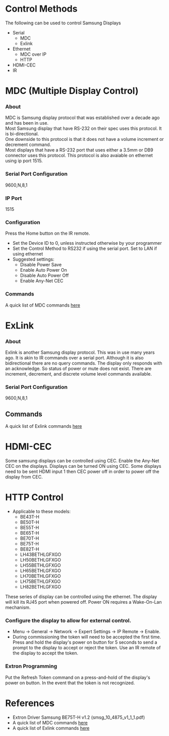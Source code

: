 # Control Methods
The following can be used to control Samsung Displays
* Serial
    * MDC
    * Exlink
* Ethernet
    * MDC over IP
    * HTTP
* HDMI-CEC
* IR
    

# MDC (Multiple Display Control)
### About
MDC is Samsung display protocol that was established over a decade ago and has been in use.  
Most Samsung display that have RS-232 on their spec uses this protocol. It is bi-directional.  
One downside to this protocol is that it does not have a volume increment or decrement command.  
Most displays that have a RS-232 port that uses either a 3.5mm or DB9 connector uses this protocol. This protocol is also avaiable on ethernet using ip port 1515.  
### Serial Port Configuration
9600,N,8,1
### IP Port
1515
### Configuration
Press the Home button on the IR remote.
* Set the Device ID to 0, unless instructed otherwise by your programmer
* Set the Control Method to RS232 if using the serial port. Set to LAN if using ethernet
* Suggested settings:
    * Disable Power Save
    * Enable Auto Power On
    * Disable Auto Power Off
    * Enable Any-Net CEC

### Commands
A quick list of MDC commands [here](https://justaddpower.happyfox.com/kb/article/245-samsung-rs232-control-rs232c/)

# ExLink
### About
Exlink is another Samsung display protocol. This was in use many years ago. It is akin to IR commands over a serial port. Although it is also bidirectional there are no query commands. The display only responds with an acknowledge. So status of power or mute does not exist. There are increment, decrement, and discrete volume level commands available.  
### Serial Port Configuration
9600,N,8,1
## Commands
A quick list of Exlink commands [here](https://justaddpower.happyfox.com/kb/article/16-samsung-rs232-control-exlink/)

# HDMI-CEC
Some samsung displays can be controlled using CEC. Enable the Any-Net CEC on the displays. Displays can be turned ON using CEC. Some displays need to be sent HDMI input 1 then CEC power off in order to power off the display from CEC.

# HTTP Control
* Applicable to these models:
    * BE43T-H
    * BE50T-H
    * BE55T-H
    * BE65T-H
    * BE70T-H
    * BE75T-H
    * BE82T-H
    * LH43BETHLGFXGO
    * LH50BETHLGFXGO
    * LH55BETHLGFXGO
    * LH65BETHLGFXGO
    * LH70BETHLGFXGO
    * LH75BETHLGFXGO
    * LH82BETHLGFXGO

These series of display can be controlled using the ethernet. The display will kill its RJ45 port when powered off. Power ON requires a Wake-On-Lan mechanism.

### Configure the display to allow for external control.   
* Menu -> General -> Network -> Expert Settings -> IP Remote -> Enable.  
* During commissioning the token will need to be accepted the first time.  
Press and hold the display's power on button for 5 seconds to send a prompt to the display to accept or reject the token. Use an IR remote of the display to accept the token.

### Extron Programming
Put the Refresh Token command on a press-and-hold of the display's power on button. In the event that the token is not recognized.

# References
* Extron Driver Samsung BE75T-H v1.2 (smsg_10_4875_v1_1_1.pdf)
* A quick list of MDC commands [here](https://justaddpower.happyfox.com/kb/article/245-samsung-rs232-control-rs232c/)
* A quick list of Exlink commands [here](https://justaddpower.happyfox.com/kb/article/16-samsung-rs232-control-exlink/)

